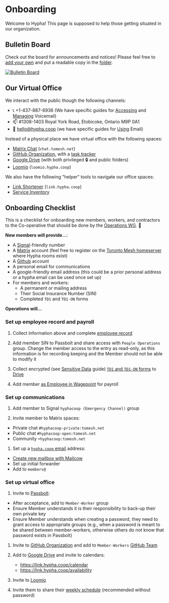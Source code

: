 # Onboarding

Welcome to Hypha! This page is supposed to help those getting situated in our organization.

## Bulletin Board 

Check out the board for announcements and notices! Please feel free to [add your own][bb] and put a readable copy in the [folder][bb-folder].

[![Bulletin Board](https://docs.google.com/drawings/d/e/2PACX-1vScf7VtN05yDlUFNVXcc8dcgY7J_zmAozp-Nvz51cnNQ5cHPJ_Xfdp6u5rChpLBKKDryD0junefuHsZ/pub?w=1433&amp;h=975)][bb-folder]


## Our Virtual Office

We interact with the public though the following channels:

- 📞 +1-437-887-6936 (We have specific guides for [Accessing][accessing-vm] and [Managing][managing-vm] Voicemail)
- 📫 #1308-1403 Royal York Road, Etobicoke, Ontario  M9P 0A1
- 📧 hello@hypha.coop (we have specific guides for [Using][accessing-em] Email)

Instead of a physical place we have virtual office with the following spaces:

- [Matrix Chat][matrix-chat] (`chat.tomesh.net`)
- [GitHub Organization][github-org], with a [task tracker][task-tracker]
- [Google Drive][google-drive] (with both privileged 🔒 and public folders)
- [Loomio][loomio] (`loomio.hypha.coop`)

We also have the following "helper" tools to navigate our office spaces:

- [Link Shortener][link-shortener] (`link.hypha.coop`)
- [Service Inventory][service-inventory]


## Onboarding Checklist

This is a checklist for onboarding new members, workers, and contractors to the Co-operative that should be done by the [Operations WG][operations]. 🚀

**New members will provide...**:
- A [Signal](https://www.signal.org/)-friendly number 
- A [Matrix](https://matrix.org/) account (feel free to register on the [Toronto Mesh homeserver](https://chat.tomesh.net/#/register) where Hypha rooms exist)
- A [Github](https://github.com/) account
- A personal email for communications
- A google-friendly email address (this could be a prior personal address or a hypha email can be used once set up)
- For members and workers:
  - A permanent or mailing address
  - Their Social Insurance Number (SIN) 
  - Completed `TD1` and `TD1-ON` forms 

**Operations will...**

### Set up employee record and payroll

1. Collect information above and complete [employee record](https://link.hypha.coop/employees)

1. Add member SIN to Passbolt and share access with `People Operations` group.
   Change the member access to the entry as read-only, as this information is for recording keeping and the Member should not be able to modify it

1. Collect encrypted (see [Sensitive Data](#sensitive-data) guide) [`TD1` and `TD1-ON` forms](https://www.canada.ca/en/revenue-agency/services/forms-publications/td1-personal-tax-credits-returns.html) to [Drive](https://link.hypha.coop/drive)

1. Add member [as Employee in Wagepoint](#adding-a-new-employee) for payroll

### Set up communications

1. Add member to Signal `hyphacoop (Emergency Channel)` group

1. Invite member to Matrix spaces:
  - Private chat `#hyphacoop-private:tomesh.net`
  - Public chat `#hyphacoop-open:tomesh.net`
  - Community `+hyphacoop:tomesh.net`

1. Set up a [`hypha.coop` email](https://link.hypha.coop/email) address:
  - [Create new mailbox with Mailcow](#creating-new-inboxes-administrators)
  - Set up initial forwarder
  - Add to `members@`

### Set up virtual office

1. Invite to [Passbolt](https://pass.hypha.coop):
  - After acceptance, add to `Member-Worker` group
  - Ensure Member understands it is their responsibility to back-up their own private key
  - Ensure Member understands when creating a password, they need to grant access to appropriate groups (e.g., when a password is meant to be shared between member-workers, otherwise others do not know that password exists in Passbolt)

1. Invite to [GitHub Organization][github-org] and add to `Member-Workers` [GitHub Team](https://link.hypha.coop/teams)

1. Add to [Google Drive][google-drive] and invite to calendars:
    - https://link.hypha.coop/calendar
    - https://link.hypha.coop/availability

1. Invite to [Loomio](https://loomio.hypha.coop/)

1. Invite them to share their [weekly schedule](https://link.hypha.coop/schedules) (recommended without password)



<!-- Links -->
[link-shortener]: https://link.hypha.coop
[service-inventory]: https://link.hypha.coop/inventory
[accessing-em]: /guides.html#using-your-new-inbox-users
[accessing-vm]: /guides.md#accessing-voicemail
[managing-vm]: /guides.md#managing-voicemail-and-phone-forwarding
[matrix-chat]: https://chat.tomesh.net/#/group/+hyphacoop:tomesh.net
[loomio]: https://loomio.hypha.coop
[task-tracker]: https://link.hypha.coop/tasks
[github-org]: https://github.com/hyphacoop/
[google-drive]: https://link.hypha.coop/drive
[bb]: https://docs.google.com/drawings/d/1tpczePR5ky0EkdOGGdfU16irDz-gjdC61p2QGoAKhIE/edit
[bb-folder]: https://drive.google.com/drive/folders/1XN1xw_3Lm6gWEuMla3MrbuK1VW0FmABt
[operations]: http://localhost:4000/working-groups.html#operations
